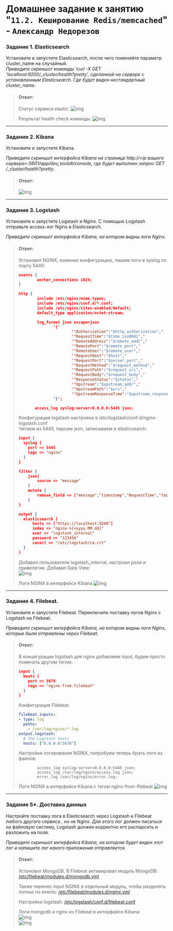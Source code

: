 # Домашнее задание к занятию "`11.2. Кеширование Redis/memcached`" - `Александр Недорезов`

### Задание 1. Elasticsearch 

Установите и запустите Elasticsearch, после чего поменяйте параметр cluster_name на случайный.  
*Приведите скриншот команды 'curl -X GET 'localhost:9200/_cluster/health?pretty', сделанной на сервере с установленным Elasticsearch. Где будет виден нестандартный cluster_name*.  

> #### Ответ:
> Статус сервиса elastic: 
> ![img](https://github.com/smutosey/11-03-elk/blob/main/img/1-01.png)   
>    
> Результат health check команды: 
> ![img](https://github.com/smutosey/11-03-elk/blob/main/img/1-02.png)    
>

---

### Задание 2. Kibana

Установите и запустите Kibana.

*Приведите скриншот интерфейса Kibana на странице http://<ip вашего сервера>:5601/app/dev_tools#/console, где будет выполнен запрос GET /_cluster/health?pretty*.

> #### Ответ:
> ![img](https://github.com/smutosey/11-03-elk/blob/main/img/2-01.png)  
>    


---

### Задание 3. Logstash

Установите и запустите Logstash и Nginx. С помощью Logstash отправьте access-лог Nginx в Elasticsearch. 

*Приведите скриншот интерфейса Kibana, на котором видны логи Nginx.*

> #### Ответ:
> Установил NGINX, изменил конфигурацию, пишем логи в syslog по порту 5445:  
> ```json
> events {
>         worker_connections 1024;
> }
> 
> http {
>         include /etc/nginx/mime.types;
>         include /etc/nginx/conf.d/*.conf;
>         include /etc/nginx/sites-enabled/default;
>         default_type application/octet-stream;
> 
>         log_format json escape=json
>                '{'
>                        '"Authorization":"$http_authorization",'
>                        '"RequestTime":"$time_iso8601",'
>                        '"RemoteAddress":"$remote_addr",'
>                        '"RemotePort":"$remote_port",'
>                        '"RemoteUser":"$remote_user",'
>                        '"RequestHost":"$host",'
>                        '"RequestPort":"$server_port",'
>                        '"RequestMethod":"$request_method",'
>                        '"RequestPath":"$request_uri",'
>                        '"RequestBody":"$request_body",'
>                        '"ResponseStatus":"$status",'
>                        '"Upstream":"$upstream_addr",'
>                        '"UpstreamPath":"$uri",'
>                        '"UpstreamResponseTime":"$upstream_response_time"'
>                '}';
> 
>        access_log syslog:server=0.0.0.0:5445 json;
> ```   
> 
> Конфигурация logstash настроена в /etc/logstash/conf.d/nginx-logstash.conf   
> Читаем из 5445, парсим json, записываем в elasticsearch:
> ```json
> input {
>   syslog {
>     port => 5445
>     tags => "nginx"
>   }
> }
> 
> filter {
>     json{
>         source => "message"
>     }
>     mutate {
>         remove_field => ["message","timestamp","RequestTime","facility",> "facility_label","severity","severity_label","priority"]
>     }
> }
> 
> output {
>   elasticsearch {
>       hosts => ["https://localhost:9200"]
>       index => "nginx-%{+yyyy.MM.dd}"
>       user => "logstash_internal"
>       password => "123456"
>       cacert => "/etc/logstash/ca.crt"
>   }
> }
> ```  
> 
> Добавил пользователя logstash_internal, настроил роли и привелегии. Добавил Data  View:  
> ![img](https://github.com/smutosey/11-03-elk/blob/main/img/3-02.png) 
> 
> Логи NGINX в интерфейсе Kibana
> ![img](https://github.com/smutosey/11-03-elk/blob/main/img/3-01.png) 

---

### Задание 4. Filebeat. 

Установите и запустите Filebeat. Переключите поставку логов Nginx с Logstash на Filebeat. 

*Приведите скриншот интерфейса Kibana, на котором видны логи Nginx, которые были отправлены через Filebeat.*

> #### Ответ:
> В концигурации logstash для nginx добавляем input, будем просто помечать другим тегом:
> ```json
> input {
>   beats {
>     port => 5678
>     tags => "nginx-from-filebeat"
>   }
> }
> ```
> 
> Конфигурация Filebeat:
> ```yml
> filebeat.inputs:
> - type: log
>   paths:
>     - /var/log/nginx/*.log
> output.logstash:
>   # The Logstash hosts
>   hosts: ["0.0.0.0:5678"]
> ```
> 
> Настройки логирования NGINX, попробуем теперь брать логи из файлов:
> ```
>         access_log syslog:server=0.0.0.0:5445 json;
>         access_log /var/log/nginx/access.log json;
>         error_log /var/log/nginx/error.log;
> ```
> Логи NGINX в интерфейсе Kibana с тегом nginx-from-filebeat
> ![img](https://github.com/smutosey/11-03-elk/blob/main/img/4-01.png) 

---

### Задание 5*. Доставка данных 

Настройте поставку лога в Elasticsearch через Logstash и Filebeat любого другого сервиса , но не Nginx. 
Для этого лог должен писаться на файловую систему, Logstash должен корректно его распарсить и разложить на поля. 

*Приведите скриншот интерфейса Kibana, на котором будет виден этот лог и напишите лог какого приложения отправляется.*

> #### Ответ:
> Установил MongoDB. В Filebeat активировал модуль MongoDB: [/etc/filebeat/modules.d/mongodb.yml](https://github.com/smutosey/11-03-elk/blob/main/configs/filebeat/mongodb.yml)  
>  
> Также перенес input NGINX в отдельный модуль, чтобы разделять потоки по events: [/etc/filebeat/modules.d/nginx.yml](https://github.com/smutosey/11-03-elk/blob/main/configs/filebeat/nginx.yml)   
>    
> Настройки logstash: [/etc/logstash/conf.d/filebeat.conf](https://github.com/smutosey/11-03-elk/blob/main/configs/logstash/from-filebeat.conf)   
> 
> Логи mongodb и nginx из Filebeat в интерфейсе Kibana:  
> ![img](https://github.com/smutosey/11-03-elk/blob/main/img/5-01.png)  
> ![img](https://github.com/smutosey/11-03-elk/blob/main/img/5-02.png) 
> 
